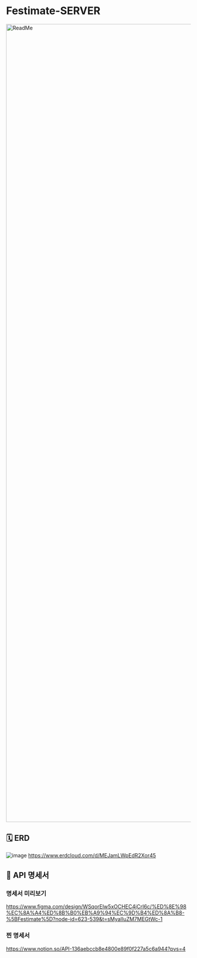 # Festimate-SERVER
<img width="2170" alt="ReadMe" src="https://github.com/user-attachments/assets/6f3b3705-8c6d-4b08-9cd9-8cd4fbd82789">

## 🗓️ ERD
![image](https://github.com/user-attachments/assets/7e6a98cd-fc07-4eb4-a33f-222bf7cb3d90)
https://www.erdcloud.com/d/MEJamLWpEdR2Xor45

## 🧾 API 명세서
### 명세서 미리보기
https://www.figma.com/design/WSqorElw5xOCHEC4jCrI6c/%ED%8E%98%EC%8A%A4%ED%8B%B0%EB%A9%94%EC%9D%B4%ED%8A%B8-%5BFestimate%5D?node-id=623-539&t=sMyaIIuZM7MEGtWc-1

### 찐 명세서
https://www.notion.so/API-136aebccb8e4800e89f0f227a5c6a944?pvs=4
